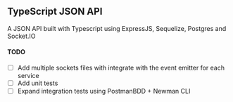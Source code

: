 ## TypeScript JSON API

A JSON API built with Typescript using ExpressJS, Sequelize, Postgres and Socket.IO

#### TODO

- [ ] Add multiple sockets files with integrate with the event emitter for each service
- [ ] Add unit tests
- [ ] Expand integration tests using PostmanBDD + Newman CLI
